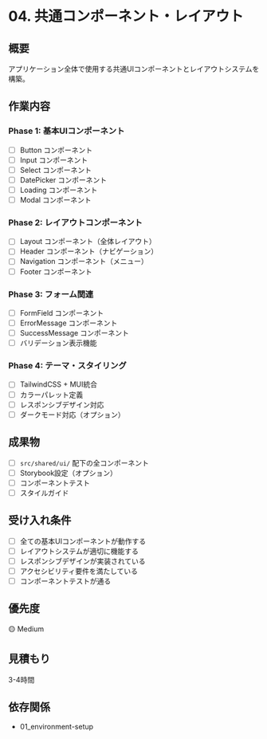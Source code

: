 # 04. 共通コンポーネント・レイアウト

## 概要
アプリケーション全体で使用する共通UIコンポーネントとレイアウトシステムを構築。

## 作業内容

### Phase 1: 基本UIコンポーネント
- [ ] Button コンポーネント
- [ ] Input コンポーネント
- [ ] Select コンポーネント
- [ ] DatePicker コンポーネント
- [ ] Loading コンポーネント
- [ ] Modal コンポーネント

### Phase 2: レイアウトコンポーネント
- [ ] Layout コンポーネント（全体レイアウト）
- [ ] Header コンポーネント（ナビゲーション）
- [ ] Navigation コンポーネント（メニュー）
- [ ] Footer コンポーネント

### Phase 3: フォーム関連
- [ ] FormField コンポーネント
- [ ] ErrorMessage コンポーネント
- [ ] SuccessMessage コンポーネント
- [ ] バリデーション表示機能

### Phase 4: テーマ・スタイリング
- [ ] TailwindCSS + MUI統合
- [ ] カラーパレット定義
- [ ] レスポンシブデザイン対応
- [ ] ダークモード対応（オプション）

## 成果物
- [ ] `src/shared/ui/` 配下の全コンポーネント
- [ ] Storybook設定（オプション）
- [ ] コンポーネントテスト
- [ ] スタイルガイド

## 受け入れ条件
- [ ] 全ての基本UIコンポーネントが動作する
- [ ] レイアウトシステムが適切に機能する
- [ ] レスポンシブデザインが実装されている
- [ ] アクセシビリティ要件を満たしている
- [ ] コンポーネントテストが通る

## 優先度
🟡 Medium

## 見積もり
3-4時間

## 依存関係
- 01_environment-setup
